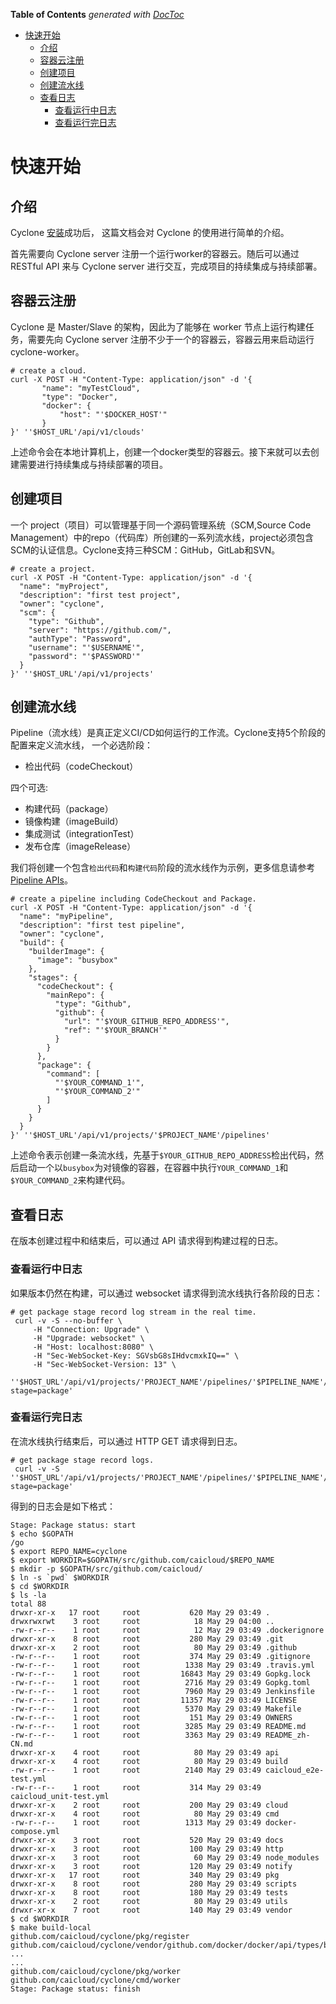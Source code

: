 <!-- START doctoc generated TOC please keep comment here to allow auto update -->
<!-- DON'T EDIT THIS SECTION, INSTEAD RE-RUN doctoc TO UPDATE -->
**Table of Contents**  *generated with [DocToc](https://github.com/thlorenz/doctoc)*

- [快速开始](#%E5%BF%AB%E9%80%9F%E5%BC%80%E5%A7%8B)
  - [介绍](#%E4%BB%8B%E7%BB%8D)
  - [容器云注册](#%E5%AE%B9%E5%99%A8%E4%BA%91%E6%B3%A8%E5%86%8C)
  - [创建项目](#%E5%88%9B%E5%BB%BA%E9%A1%B9%E7%9B%AE)
  - [创建流水线](#%E5%88%9B%E5%BB%BA%E6%B5%81%E6%B0%B4%E7%BA%BF)
  - [查看日志](#%E6%9F%A5%E7%9C%8B%E6%97%A5%E5%BF%97)
    - [查看运行中日志](#%E6%9F%A5%E7%9C%8B%E8%BF%90%E8%A1%8C%E4%B8%AD%E6%97%A5%E5%BF%97)
    - [查看运行完日志](#%E6%9F%A5%E7%9C%8B%E8%BF%90%E8%A1%8C%E5%AE%8C%E6%97%A5%E5%BF%97)

<!-- END doctoc generated TOC please keep comment here to allow auto update -->

# 快速开始

## 介绍

Cyclone [安装](./setup_zh-CN.md)成功后，
这篇文档会对 Cyclone 的使用进行简单的介绍。

首先需要向 Cyclone server 注册一个运行worker的容器云。随后可以通过 RESTful API 来与 Cyclone server 进行交互，完成项目的持续集成与持续部署。

## 容器云注册

Cyclone 是 Master/Slave 的架构，因此为了能够在 worker 节点上运行构建任务，需要先向 Cyclone server 注册不少于一个的容器云，容器云用来启动运行cyclone-worker。

```shell
# create a cloud.
curl -X POST -H "Content-Type: application/json" -d '{
       "name": "myTestCloud",
       "type": "Docker",
       "docker": {
           "host": "'$DOCKER_HOST'"
       }
}' ''$HOST_URL'/api/v1/clouds'
```

上述命令会在本地计算机上，创建一个docker类型的容器云。接下来就可以去创建需要进行持续集成与持续部署的项目。

## 创建项目

一个 project（项目）可以管理基于同一个源码管理系统（SCM,Source Code Management）中的repo（代码库）所创建的一系列流水线，project必须包含SCM的认证信息。Cyclone支持三种SCM：GitHub，GitLab和SVN。

```shell
# create a project.
curl -X POST -H "Content-Type: application/json" -d '{
  "name": "myProject",
  "description": "first test project",
  "owner": "cyclone",
  "scm": {
    "type": "Github",
    "server": "https://github.com/",
    "authType": "Password",
    "username": "'$USERNAME'",
    "password": "'$PASSWORD'"
  }
}' ''$HOST_URL'/api/v1/projects'
```

## 创建流水线

Pipeline（流水线）是真正定义CI/CD如何运行的工作流。Cyclone支持5个阶段的配置来定义流水线，
一个必选阶段：
 - 检出代码（codeCheckout）

四个可选:
 - 构建代码（package）
 - 镜像构建（imageBuild）
 - 集成测试（integrationTest）
 - 发布仓库（imageRelease）

我们将创建一个包含`检出代码`和`构建代码`阶段的流水线作为示例，更多信息请参考[Pipeline APIs](./api/v1/api.md#pipeline-apis)。
```shell
# create a pipeline including CodeCheckout and Package.
curl -X POST -H "Content-Type: application/json" -d '{
  "name": "myPipeline",
  "description": "first test pipeline",
  "owner": "cyclone",
  "build": {
    "builderImage": {
      "image": "busybox"
    },
    "stages": {
      "codeCheckout": {
        "mainRepo": {
          "type": "Github",
          "github": {
            "url": "'$YOUR_GITHUB_REPO_ADDRESS'",
            "ref": "'$YOUR_BRANCH'"
          }
        }
      },
      "package": {
        "command": [
          "'$YOUR_COMMAND_1'",
          "'$YOUR_COMMAND_2'"
        ]
      }
    }
  }
}' ''$HOST_URL'/api/v1/projects/'$PROJECT_NAME'/pipelines'
```

上述命令表示创建一条流水线，先基于`$YOUR_GITHUB_REPO_ADDRESS`检出代码，然后启动一个以`busybox`为对镜像的容器，在容器中执行`YOUR_COMMAND_1`和`$YOUR_COMMAND_2`来构建代码。

## 查看日志

在版本创建过程中和结束后，可以通过 API 请求得到构建过程的日志。

### 查看运行中日志
如果版本仍然在构建，可以通过 websocket 请求得到流水线执行各阶段的日志：

```
# get package stage record log stream in the real time.
 curl -v -S --no-buffer \
     -H "Connection: Upgrade" \
     -H "Upgrade: websocket" \
     -H "Host: localhost:8080" \
     -H "Sec-WebSocket-Key: SGVsbG8sIHdvcmxkIQ==" \
     -H "Sec-WebSocket-Version: 13" \
 ''$HOST_URL'/api/v1/projects/'PROJECT_NAME'/pipelines/'$PIPELINE_NAME'/records/'$RECORD_ID'/logstream?stage=package'
```

### 查看运行完日志

在流水线执行结束后，可以通过 HTTP GET 请求得到日志。

```shell
# get package stage record logs.
 curl -v -S ''$HOST_URL'/api/v1/projects/'PROJECT_NAME'/pipelines/'$PIPELINE_NAME'/records/'$RECORD_ID'/logs?stage=package'
```

得到的日志会是如下格式：

```text
Stage: Package status: start
$ echo $GOPATH
/go
$ export REPO_NAME=cyclone
$ export WORKDIR=$GOPATH/src/github.com/caicloud/$REPO_NAME
$ mkdir -p $GOPATH/src/github.com/caicloud/
$ ln -s `pwd` $WORKDIR
$ cd $WORKDIR
$ ls -la
total 88
drwxr-xr-x   17 root     root           620 May 29 03:49 .
drwxrwxrwt    3 root     root            18 May 29 04:00 ..
-rw-r--r--    1 root     root            12 May 29 03:49 .dockerignore
drwxr-xr-x    8 root     root           280 May 29 03:49 .git
drwxr-xr-x    2 root     root            80 May 29 03:49 .github
-rw-r--r--    1 root     root           374 May 29 03:49 .gitignore
-rw-r--r--    1 root     root          1338 May 29 03:49 .travis.yml
-rw-r--r--    1 root     root         16843 May 29 03:49 Gopkg.lock
-rw-r--r--    1 root     root          2716 May 29 03:49 Gopkg.toml
-rw-r--r--    1 root     root          7960 May 29 03:49 Jenkinsfile
-rw-r--r--    1 root     root         11357 May 29 03:49 LICENSE
-rw-r--r--    1 root     root          5370 May 29 03:49 Makefile
-rw-r--r--    1 root     root           151 May 29 03:49 OWNERS
-rw-r--r--    1 root     root          3285 May 29 03:49 README.md
-rw-r--r--    1 root     root          3363 May 29 03:49 README_zh-CN.md
drwxr-xr-x    4 root     root            80 May 29 03:49 api
drwxr-xr-x    4 root     root            80 May 29 03:49 build
-rw-r--r--    1 root     root          2140 May 29 03:49 caicloud_e2e-test.yml
-rw-r--r--    1 root     root           314 May 29 03:49 caicloud_unit-test.yml
drwxr-xr-x    2 root     root           200 May 29 03:49 cloud
drwxr-xr-x    4 root     root            80 May 29 03:49 cmd
-rw-r--r--    1 root     root          1313 May 29 03:49 docker-compose.yml
drwxr-xr-x    3 root     root           520 May 29 03:49 docs
drwxr-xr-x    3 root     root           100 May 29 03:49 http
drwxr-xr-x    3 root     root            60 May 29 03:49 node_modules
drwxr-xr-x    3 root     root           120 May 29 03:49 notify
drwxr-xr-x   17 root     root           340 May 29 03:49 pkg
drwxr-xr-x    8 root     root           280 May 29 03:49 scripts
drwxr-xr-x    8 root     root           180 May 29 03:49 tests
drwxr-xr-x    2 root     root            80 May 29 03:49 utils
drwxr-xr-x    7 root     root           140 May 29 03:49 vendor
$ cd $WORKDIR
$ make build-local
github.com/caicloud/cyclone/pkg/register
github.com/caicloud/cyclone/vendor/github.com/docker/docker/api/types/blkiodev
...
...
github.com/caicloud/cyclone/pkg/worker
github.com/caicloud/cyclone/cmd/worker
Stage: Package status: finish
```
